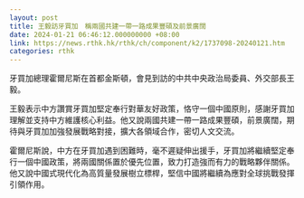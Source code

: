 ```yaml
---
layout: post
title: 王毅訪牙買加　稱兩國共建一帶一路成果豐碩及前景廣闊
date: 2024-01-21 06:46:12.000000000 +08:00
link: https://news.rthk.hk/rthk/ch/component/k2/1737098-20240121.htm
categories: rthk
---
```


牙買加總理霍爾尼斯在首都金斯頓，會見到訪的中共中央政治局委員、外交部長王毅。

王毅表示中方讚賞牙買加堅定奉行對華友好政策，恪守一個中國原則，感謝牙買加理解並支持中方維護核心利益。他又說兩國共建一帶一路成果豐碩，前景廣闊，期待與牙買加加強發展戰略對接，擴大各領域合作，密切人文交流。

霍爾尼斯說，中方在牙買加遇到困難時，毫不遲疑伸出援手，牙買加將繼續堅定奉行一個中國政策，將兩國關係置於優先位置，致力打造強而有力的戰略夥伴關係。他又說中國式現代化為高質量發展樹立標桿，堅信中國將繼續為應對全球挑戰發揮引領作用。
